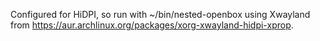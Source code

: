 Configured for HiDPI, so run with ~/bin/nested-openbox using Xwayland from
https://aur.archlinux.org/packages/xorg-xwayland-hidpi-xprop.
